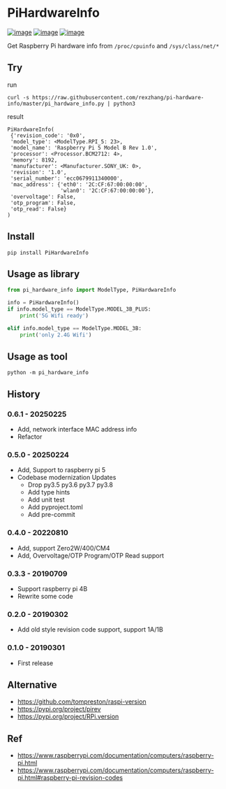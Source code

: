 # PiHardwareInfo

[![image](https://img.shields.io/pypi/v/PiHardwareInfo.svg)](https://pypi.org/project/PiHardwareInfo/)
[![image](https://img.shields.io/pypi/pyversions/PiHardwareInfo.svg)](https://pypi.org/project/PiHardwareInfo/)
[![image](https://img.shields.io/pypi/dm/PiHardwareInfo.svg)](https://pypi.org/project/PiHardwareInfo/)

Get Raspberry Pi hardware info from `/proc/cpuinfo` and `/sys/class/net/*`

## Try

run

```console
curl -s https://raw.githubusercontent.com/rexzhang/pi-hardware-info/master/pi_hardware_info.py | python3
```

result

```console
PiHardwareInfo(
 {'revision_code': '0x0',
 'model_type': <ModelType.RPI_5: 23>,
 'model_name': 'Raspberry Pi 5 Model B Rev 1.0',
 'processor': <Processor.BCM2712: 4>,
 'memory': 8192,
 'manufacturer': <Manufacturer.SONY_UK: 0>,
 'revision': '1.0',
 'serial_number': 'ecc0679911340000',
 'mac_address': {'eth0': '2C:CF:67:00:00:00',
                 'wlan0': '2C:CF:67:00:00:00'},
 'overvoltage': False,
 'otp_program': False,
 'otp_read': False}
)
```

## Install

```console
pip install PiHardwareInfo
```

## Usage as library

```python
from pi_hardware_info import ModelType, PiHardwareInfo

info = PiHardwareInfo()
if info.model_type == ModelType.MODEL_3B_PLUS:
    print('5G Wifi ready')

elif info.model_type == ModelType.MODEL_3B:
    print('only 2.4G Wifi')
```

## Usage as tool

```shell
python -m pi_hardware_info
```

## History

### 0.6.1 - 20250225

- Add, network interface MAC address info
- Refactor

### 0.5.0 - 20250224

- Add, Support to raspberry pi 5
- Codebase modernization Updates
  - Drop py3.5 py3.6 py3.7 py3.8
  - Add type hints
  - Add unit test
  - Add pyproject.toml
  - Add pre-commit

### 0.4.0 - 20220810

- Add, support Zero2W/400/CM4
- Add, Overvoltage/OTP Program/OTP Read support

### 0.3.3 - 20190709

- Support raspberry pi 4B
- Rewrite some code

### 0.2.0 - 20190302

- Add old style revision code support, support 1A/1B

### 0.1.0 - 20190301

- First release

## Alternative

- <https://github.com/tompreston/raspi-version>
- <https://pypi.org/project/pirev>
- <https://pypi.org/project/RPi.version>

## Ref

- <https://www.raspberrypi.com/documentation/computers/raspberry-pi.html>
- <https://www.raspberrypi.com/documentation/computers/raspberry-pi.html#raspberry-pi-revision-codes>
